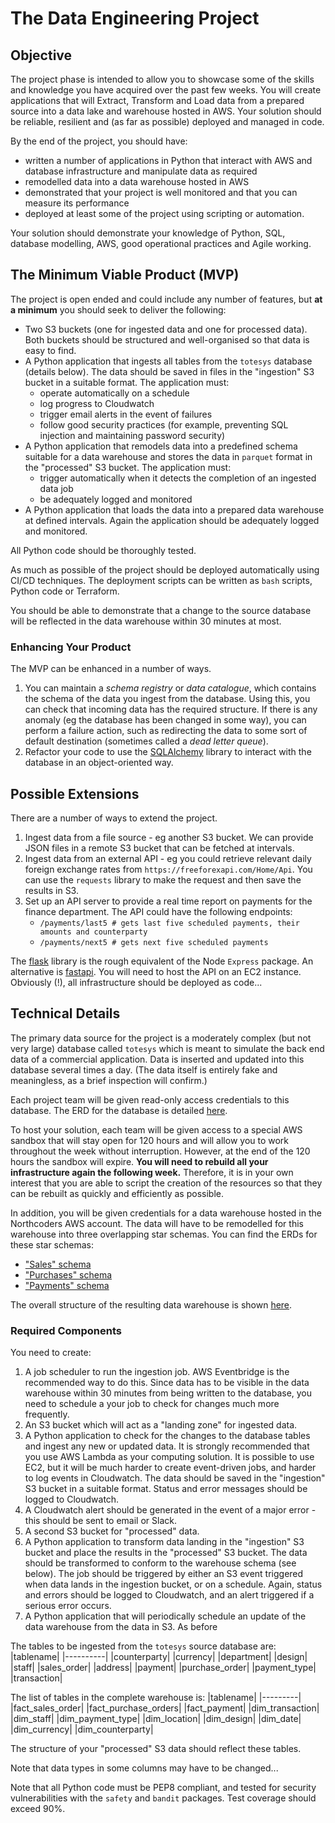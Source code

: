 # The Data Engineering Project

## Objective
The project phase is intended to allow you to showcase some of the skills and knowledge you have acquired over the past few weeks. You will create applications that will Extract, Transform and Load data from a prepared source into a data lake and warehouse hosted in AWS. Your solution should be reliable, resilient and (as far as possible) deployed and managed in code.

By the end of the project, you should have:
- written a number of applications in Python that interact with AWS and database infrastructure and manipulate data as required
- remodelled data into a data warehouse hosted in AWS
- demonstrated that your project is well monitored and that you can measure its performance
- deployed at least some of the project using scripting or automation.

Your solution should demonstrate your knowledge of Python, SQL, database modelling, AWS, good operational practices and Agile working.

## The Minimum Viable Product (MVP)
The project is open ended and could include any number of features, but **at a minimum** you should seek to deliver the following:
- Two S3 buckets (one for ingested data and one for processed data). Both buckets should be structured and well-organised so that data is easy to find.
- A Python application that ingests all tables from the `totesys` database (details below). The data should be saved in files in the "ingestion" S3 bucket in a suitable format. The application must:
  - operate automatically on a schedule
  - log progress to Cloudwatch
  - trigger email alerts in the event of failures
  - follow good security practices (for example, preventing SQL injection and maintaining password security)
- A Python application that remodels data into a predefined schema suitable for a data warehouse and stores the data in `parquet` format in the "processed" S3 bucket. The application must:
  - trigger automatically when it detects the completion of an ingested data job
  - be adequately logged and monitored
- A Python application that loads the data into a prepared data warehouse at defined intervals. Again the application should be adequately logged and monitored.

All Python code should be thoroughly tested.

As much as possible of the project should be deployed automatically using CI/CD techniques. The deployment scripts can be written as `bash` scripts, Python code or Terraform.

You should be able to demonstrate that a change to the source database will be reflected in the data warehouse within 30 minutes at most.

### Enhancing Your Product
The MVP can be enhanced in a number of ways.

1. You can maintain a _schema registry_ or _data catalogue_, which contains the schema of the data you ingest from the database. Using this, you can check that incoming data has the required structure. If there is any anomaly (eg the database has been changed in some way), you can perform a failure action, such as redirecting the data to some sort of default destination (sometimes called a _dead letter queue_).
1. Refactor your code to use the [SQLAlchemy](https://www.sqlalchemy.org/) library to interact with the database in an object-oriented way.

## Possible Extensions
There are a number of ways to extend the project. 
1. Ingest data from a file source - eg another S3 bucket. We can provide JSON files in a remote S3 bucket that can be fetched at intervals.
1. Ingest data from an external API - eg you could retrieve relevant daily foreign exchange rates from `https://freeforexapi.com/Home/Api`. You can use the `requests` library to make the request and then save the results in S3.
1. Set up an API server to provide a real time report on payments for the finance department. The API could have the following endpoints:
    - `/payments/last5 # gets last five scheduled payments, their amounts and counterparty`
    - `/payments/next5 # gets next five scheduled payments`

  The [flask](https://flask.palletsprojects.com/en/2.2.x/) library is the rough equivalent of the Node `Express` package. An alternative is [fastapi](https://fastapi.tiangolo.com/). You will need to host the API on an EC2 instance. Obviously (!), all infrastructure should be deployed as code...

## Technical Details
The primary data source for the project is a moderately complex (but not very large) database called `totesys` which is meant to simulate the back end data of a commercial application. Data is inserted and updated into this database several times a day. (The data itself is entirely fake and meaningless, as a brief inspection will confirm.)

Each project team will be given read-only access credentials to this database. The ERD for the database is detailed [here](https://dbdiagram.io/d/6332fecf7b3d2034ffcaaa92).

To host your solution, each team will be given access to a special AWS sandbox that will stay open for 120 hours and will allow you to work throughout the week without interruption. However, at the end of the 120 hours the sandbox will expire. __You will need to rebuild all your infrastructure again the following week.__ Therefore, it is in your own interest that you are able to script the creation of the resources so that they can be rebuilt as quickly and efficiently as possible.

In addition, you will be given credentials for a data warehouse hosted in the Northcoders AWS account. The data will have to be remodelled for this warehouse into three overlapping star schemas. You can find the ERDs for these star schemas:
 - ["Sales" schema](https://dbdiagram.io/d/637a423fc9abfc611173f637)
 - ["Purchases" schema](https://dbdiagram.io/d/637b3e8bc9abfc61117419ee)
 - ["Payments" schema](https://dbdiagram.io/d/637b41a5c9abfc6111741ae8)

The overall structure of the resulting data warehouse is shown [here](https://dbdiagram.io/d/63a19c5399cb1f3b55a27eca).

### Required Components
You need to create:
1. A job scheduler to run the ingestion job. AWS Eventbridge is the recommended way to do this. Since data has to be visible in the data warehouse within 30 minutes from being written to the database, you need to schedule a your job to check for changes much more frequently.
1. An S3 bucket which will act as a "landing zone" for ingested data.
1. A Python application to check for the changes to the database tables and ingest any new or updated data. It is strongly recommended that you use AWS Lambda as your computing solution. It is possible to use EC2, but it will be much harder to create event-driven jobs, and harder to log events in Cloudwatch. The data should be saved in the "ingestion" S3 bucket in a suitable format. Status and error messages should be logged to Cloudwatch.
1. A Cloudwatch alert should be generated in the event of a major error - this should be sent to email or Slack.
1. A second S3 bucket for "processed" data.
1. A Python application to transform data landing in the "ingestion" S3 bucket and place the results in the "processed" S3 bucket. The data should be transformed to conform to the warehouse schema (see below). The job should be triggered by either an S3 event triggered when data lands in the ingestion bucket, or on a schedule. Again, status and errors should be logged to Cloudwatch, and an alert triggered if a serious error occurs.
1. A Python application that will periodically schedule an update of the data warehouse from the data in S3. As before

The tables to be ingested from the `totesys` source database are:
|tablename|
|----------|
|counterparty|
|currency|
|department|
|design|
|staff|
|sales_order|
|address|
|payment|
|purchase_order|
|payment_type|
|transaction|

The list of tables in the complete warehouse is:
|tablename|
|---------|
|fact_sales_order|
|fact_purchase_orders|
|fact_payment|
|dim_transaction|
|dim_staff|
|dim_payment_type|
|dim_location|
|dim_design|
|dim_date|
|dim_currency|
|dim_counterparty|

The structure of your "processed" S3 data should reflect these tables.

Note that data types in some columns may have to be changed...

Note that all Python code must be PEP8 compliant, and tested for security vulnerabilities with the `safety` and `bandit` packages. Test coverage should exceed 90%.